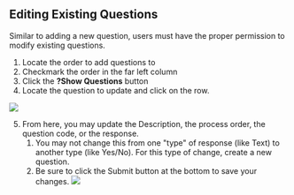 ## Editing Existing Questions

Similar to adding a new question, users must have the proper permission to modify existing questions.

1. Locate the order to add questions to
2. Checkmark the order in the far left column
3. Click the <strong>?Show Questions</strong> button
4. Locate the question to update and click on the row.

![](10000001000001AE0000013A3DD8D81D5AC3DDAE.png)

5. From here, you may update the Description, the process order, the question code, or the response.
   1. You may not change this from one "type" of response (like Text) to another type (like Yes/No).  For this type of change, create a new question.
   2. Be sure to click the Submit button at the bottom to save your changes.
      ![](10000001000003C90000010BE8F0122D00285531.png)
